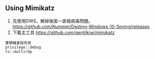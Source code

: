 Using Mimikatz
---
1. 先使用DWS，解掉後面一直報病毒問題。 
https://github.com/Nummer/Destroy-Windows-10-Spying/releases
2. 下載主工具
https://github.com/gentilkiwi/mimikatz
```
重開機會就失效 
privilege::debug     
ts::multirdp
```
